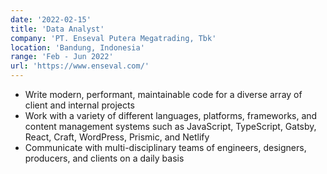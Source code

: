 ```yaml
---
date: '2022-02-15'
title: 'Data Analyst'
company: 'PT. Enseval Putera Megatrading, Tbk'
location: 'Bandung, Indonesia'
range: 'Feb - Jun 2022'
url: 'https://www.enseval.com/'
---
```


- Write modern, performant, maintainable code for a diverse array of client and internal projects
- Work with a variety of different languages, platforms, frameworks, and content management systems such as JavaScript, TypeScript, Gatsby, React, Craft, WordPress, Prismic, and Netlify
- Communicate with multi-disciplinary teams of engineers, designers, producers, and clients on a daily basis
